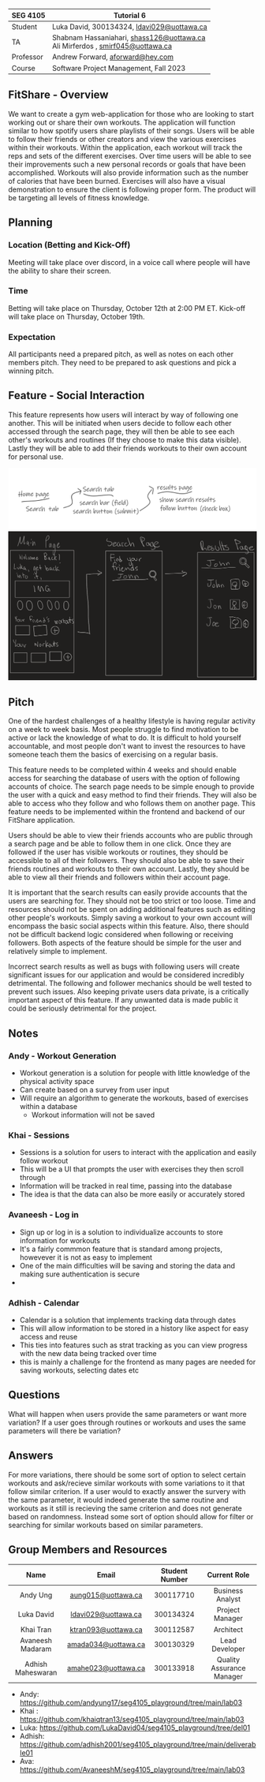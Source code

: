| SEG 4105  | Tutorial 6                                                                         |
| --------- | ---------------------------------------------------------------------------------- |
| Student   | Luka David, 300134324, ldavi029@uottawa.ca                                         |
| TA        | Shabnam Hassaniahari, shass126@uottawa.ca <br> Ali Mirferdos , smirf045@uottawa.ca |
| Professor | Andrew Forward, aforward@hey.com                                                   |
| Course    | Software Project Management, Fall 2023                                             |

## FitShare - Overview

We want to create a gym web-application for those who are looking to start working out or share their own workouts. The application will function similar to how spotify users share playlists of their songs. Users will be able to follow their friends or other creators and view the various exercises within their workouts. Within the application, each workout will track the reps and sets of the different exercises. Over time users will be able to see their improvements such a new personal records or goals that have been accomplished. Workouts will also provide information such as the number of calories that have been burned. Exercises will also have a visual demonstration to ensure the client is following proper form. The product will be targeting all levels of fitness knowledge.

## Planning

### Location (Betting and Kick-Off)

Meeting will take place over discord, in a voice call where people will have the ability to share their screen.

### Time

Betting will take place on Thursday, October 12th at 2:00 PM ET. Kick-off will take place on Thursday, October 19th.

### Expectation

All participants need a prepared pitch, as well as notes on each other members pitch. They need to be prepared to ask questions and pick a winning pitch.

## Feature - Social Interaction

This feature represents how users will interact by way of following one another. This will be initiated when users decide to follow each other accessed through the search page, they will then be able to see each other's workouts and routines (If they choose to make this data visible). Lastly they will be able to add their friends workouts to their own account for personal use.

![Social Feature Breadboarding](image1.png)
![Social Feature Fat Marker Sketch](image.png)

## Pitch

One of the hardest challenges of a healthy lifestyle is having regular activity on a week to week basis. Most people struggle to find motivation to be active or lack the knowledge of what to do. It is difficult to hold yourself accountable, and most people don't want to invest the resources to have someone teach them the basics of exercising on a regular basis.

This feature needs to be completed within 4 weeks and should enable access for searching the database of users with the option of following accounts of choice. The search page needs to be simple enough to provide the user with a quick and easy method to find their friends. They will also be able to access who they follow and who follows them on another page. This feature needs to be implemented within the frontend and backend of our FitShare application.

Users should be able to view their friends accounts who are public through a search page and be able to follow them in one click. Once they are followed if the user has visible workouts or routines, they should be accessible to all of their followers. They should also be able to save their friends routines and workouts to their own account. Lastly, they should be able to view all their friends and followers within their account page.

It is important that the search results can easily provide accounts that the users are searching for. They should not be too strict or too loose. Time and resources should not be spent on adding additional features such as editing other people's workouts. Simply saving a workout to your own account will encompass the basic social aspects within this feature. Also, there should not be difficult backend logic considered when following or receiving followers. Both aspects of the feature should be simple for the user and relatively simple to implement.

Incorrect search results as well as bugs with following users will create significant issues for our application and would be considered incredibly detrimental. The following and follower mechanics should be well tested to prevent such issues. Also keeping private users data private, is a critically important aspect of this feature. If any unwanted data is made public it could be seriously detrimental for the project.

## Notes

### Andy - Workout Generation

- Workout generation is a solution for people with little knowledge of the physical activity space
- Can create based on a survey from user input
- Will require an algorithm to generate the workouts, based of exercises within a database
  - Workout information will not be saved

### Khai - Sessions

- Sessions is a solution for users to interact with the application and easily follow workout
- This will be a UI that prompts the user with exercises they then scroll through
- Information will be tracked in real time, passing into the database
- The idea is that the data can also be more easily or accurately stored

### Avaneesh - Log in

- Sign up or log in is a solution to individualize accounts to store information for workouts
- It's a fairly commmon feature that is standard among projects, howevever it is not as easy to implement
- One of the main difficulties will be saving and storing the data and making sure authentication is secure
-

### Adhish - Calendar

- Calendar is a solution that implements tracking data through dates
- This will allow information to be stored in a history like aspect for easy access and reuse
- This ties into features such as strat tracking as you can view progress with the new data being tracked over time
- this is mainly a challenge for the frontend as many pages are needed for saving workouts, selecting dates etc

## Questions

What will happen when users provide the same parameters or want more variation? If a user goes through routines or workouts and uses the same parameters will there be variation?

## Answers

For more variations, there should be some sort of option to select certain workouts and ask/recieve similar workouts with some variations to it that follow similar criterion. If a user would to exactly answer the survery with the same parameter, it would indeed generate the same routine and workouts as it still is recieving the same criterion and does not generate based on randomness. Instead some sort of option should allow for filter or searching for similar workouts based on similar parameters.

## Group Members and Resources

|       Name        |        Email        | Student Number |       Current Role        |
| :---------------: | :-----------------: | :------------: | :-----------------------: |
|     Andy Ung      | aung015@uottawa.ca  |   300117710    |     Business Analyst      |
|    Luka David     | ldavi029@uottawa.ca |   300134324    |      Project Manager      |
|     Khai Tran     | ktran093@uottawa.ca |   300112587    |         Architect         |
| Avaneesh Madaram  | amada034@uottawa.ca |   300130329    |      Lead Developer       |
| Adhish Maheswaran | amahe023@uottawa.ca |   300133918    | Quality Assurance Manager |

- Andy: https://github.com/andyung17/seg4105_playground/tree/main/lab03
- Khai : https://github.com/khaiqtran13/seg4105_playground/tree/main/lab03
- Luka: https://github.com/LukaDavid04/seg4105_playground/tree/del01
- Adhish: https://github.com/adhish2001/seg4105_playground/tree/main/deliverable01
- Ava: https://github.com/AvaneeshM/seg4105_playground/tree/main/lab03
